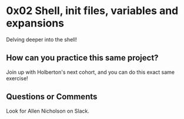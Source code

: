 # 0x02 Shell, init files, variables and expansions

Delving deeper into the shell!

## How can you practice this same project?

Join up with Holberton's next cohort, and you can do this exact same exercise!

## Questions or Comments

Look for Allen Nicholson on Slack.
